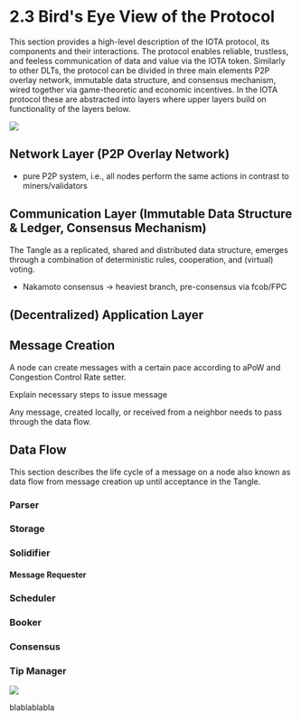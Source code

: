 # 2.3 Bird's Eye View of the Protocol

This section provides a high-level description of the IOTA protocol, its components and their interactions. The protocol enables reliable, trustless, and feeless communication of data and value via the IOTA token. Similarly to other DLTs, the protocol can be divided in three main elements P2P overlay network, immutable data structure, and consensus mechanism, wired together via game-theoretic and economic incentives. 
In the IOTA protocol these are abstracted into layers where upper layers build on functionality of the layers below.


![](https://github.com/iotaledger/goshimmer/raw/docs/protocol_overview/images/layers.jpg)

## Network Layer (P2P Overlay Network)
- pure P2P system, i.e., all nodes perform the same actions in contrast to miners/validators

## Communication Layer (Immutable Data Structure & Ledger, Consensus Mechanism)
The Tangle as a replicated, shared and distributed data structure, emerges through a combination of deterministic rules, cooperation, and (virtual) voting.
- Nakamoto consensus -> heaviest branch, pre-consensus via fcob/FPC


## (Decentralized) Application Layer 












## Message Creation
A node can create messages with a certain pace according to aPoW and Congestion Control Rate setter.

Explain necessary steps to issue message

Any message, created locally, or received from a neighbor needs to pass through the data flow.



## Data Flow
This section describes the life cycle of a message on a node also known as data flow from message creation up until acceptance in the Tangle.

### Parser

### Storage

### Solidifier

#### Message Requester

### Scheduler

### Booker

### Consensus

### Tip Manager

![](https://i.imgur.com/L7CEi9t.png)


blablablabla





